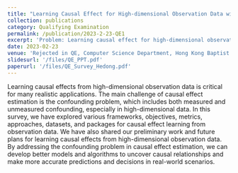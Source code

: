```yaml
---
title: "Learning Causal Effect for High-dimensional Observation Data with Unmeasured Confounding"
collection: publications
category: Qualifying Examination
permalink: /publication/2023-2-23-QE1
excerpt: 'Problem: Learning causal effect for high-dimensional observation data with unmeasured confounding.'
date: 2023-02-23
venue: 'Rejected in QE, Computer Science Department, Hong Kong Baptist University'
slidesurl: '/files/QE_PPT.pdf'
paperurl: '/files/QE_Survey_Hedong.pdf'
---
```


Learning causal effects from high-dimensional observation data is critical for many realistic applications. The main challenge of causal effect estimation is the confounding problem, which includes both measured and unmeasured confounding, especially in high-dimensional data. In this survey, we have explored various frameworks, objectives, metrics, approaches, datasets, and packages for causal effect learning from observation data. We have also shared our preliminary work and future plans for learning causal effects from high-dimensional observation data. By addressing the confounding problem in causal effect estimation, we can develop better models and algorithms to uncover causal relationships and make more accurate predictions and decisions in real-world scenarios.
